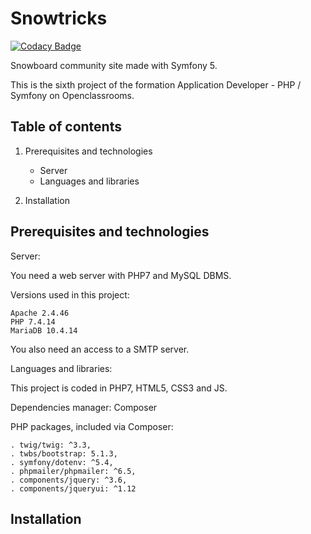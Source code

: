 # Snowtricks
[![Codacy Badge](https://app.codacy.com/project/badge/Grade/9942fd0861514ff3918a3d333f7a2f14)](https://www.codacy.com/gh/nosfairal/snowTricks/dashboard?utm_source=github.com&amp;utm_medium=referral&amp;utm_content=nosfairal/snowTricks&amp;utm_campaign=Badge_Grade)

Snowboard community site made with Symfony 5.

This is the sixth project of the formation Application Developer - PHP / Symfony on Openclassrooms.

## Table of contents
1.  Prerequisites and technologies
    -   Server
    -   Languages and libraries

2.  Installation

## Prerequisites and technologies

Server:

You need a web server with PHP7 and MySQL DBMS.

Versions used in this project:

    Apache 2.4.46
    PHP 7.4.14
    MariaDB 10.4.14

You also need an access to a SMTP server.

Languages and libraries:

This project is coded in PHP7, HTML5, CSS3 and JS.

Dependencies manager: Composer

PHP packages, included via Composer:

    . twig/twig: ^3.3,
    . twbs/bootstrap: 5.1.3,
    . symfony/dotenv: ^5.4,
    . phpmailer/phpmailer: ^6.5,
    . components/jquery: ^3.6,
    . components/jqueryui: ^1.12

## Installation
